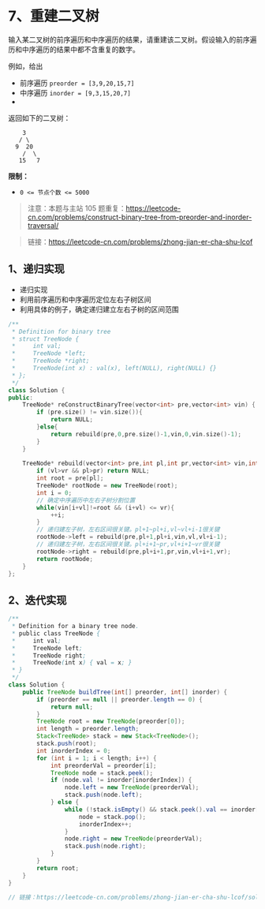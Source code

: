 # 7、重建二叉树
输入某二叉树的前序遍历和中序遍历的结果，请重建该二叉树。假设输入的前序遍历和中序遍历的结果中都不含重复的数字。

例如，给出

- 前序遍历 `preorder = [3,9,20,15,7]`
- 中序遍历 `inorder = [9,3,15,20,7]`
- 
返回如下的二叉树：
```
    3
   / \
  9  20
    /  \
   15   7
```

**限制：**

- `0 <= 节点个数 <= 5000`


> 注意：本题与主站 105 题重复：https://leetcode-cn.com/problems/construct-binary-tree-from-preorder-and-inorder-traversal/

> 链接：https://leetcode-cn.com/problems/zhong-jian-er-cha-shu-lcof


## 1、递归实现
- 递归实现
- 利用前序遍历和中序遍历定位左右子树区间
- 利用具体的例子，确定递归建立左右子树的区间范围

```C++
/**
 * Definition for binary tree
 * struct TreeNode {
 *     int val;
 *     TreeNode *left;
 *     TreeNode *right;
 *     TreeNode(int x) : val(x), left(NULL), right(NULL) {}
 * };
 */
class Solution {
public:
    TreeNode* reConstructBinaryTree(vector<int> pre,vector<int> vin) {
        if (pre.size() != vin.size()){
            return NULL;
        }else{
            return rebuild(pre,0,pre.size()-1,vin,0,vin.size()-1);
        }
    }
    
    TreeNode* rebuild(vector<int> pre,int pl,int pr,vector<int> vin,int vl,int vr) {
        if (vl>vr && pl>pr) return NULL;
        int root = pre[pl];
        TreeNode* rootNode = new TreeNode(root);
        int i = 0;
        // 确定中序遍历中左右子树分割位置
        while(vin[i+vl]!=root && (i+vl) <= vr){
            ++i;
        }
        // 递归建左子树，左右区间很关键。pl+1~pl+i,vl~vl+i-1很关键
        rootNode->left = rebuild(pre,pl+1,pl+i,vin,vl,vl+i-1);
        // 递归建左子树，左右区间很关键。pl+i+1~pr,vl+i+1~vr很关键
        rootNode->right = rebuild(pre,pl+i+1,pr,vin,vl+i+1,vr);
        return rootNode;
    }
};
```

## 2、迭代实现
```java
/**
 * Definition for a binary tree node.
 * public class TreeNode {
 *     int val;
 *     TreeNode left;
 *     TreeNode right;
 *     TreeNode(int x) { val = x; }
 * }
 */
class Solution {
    public TreeNode buildTree(int[] preorder, int[] inorder) {
        if (preorder == null || preorder.length == 0) {
            return null;
        }
        TreeNode root = new TreeNode(preorder[0]);
        int length = preorder.length;
        Stack<TreeNode> stack = new Stack<TreeNode>();
        stack.push(root);
        int inorderIndex = 0;
        for (int i = 1; i < length; i++) {
            int preorderVal = preorder[i];
            TreeNode node = stack.peek();
            if (node.val != inorder[inorderIndex]) {
                node.left = new TreeNode(preorderVal);
                stack.push(node.left);
            } else {
                while (!stack.isEmpty() && stack.peek().val == inorder[inorderIndex]) {
                    node = stack.pop();
                    inorderIndex++;
                }
                node.right = new TreeNode(preorderVal);
                stack.push(node.right);
            }
        }
        return root;
    }
}

// 链接：https://leetcode-cn.com/problems/zhong-jian-er-cha-shu-lcof/solution/mian-shi-ti-07-zhong-jian-er-cha-shu-by-leetcode-s/
```